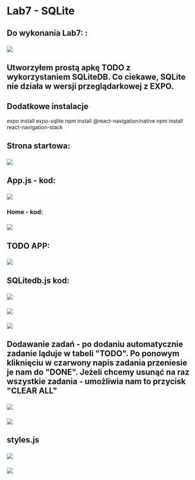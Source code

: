 # Lab7 - SQLite

## Do wykonania Lab7: :

### ![](images/1.PNG)

## Utworzyłem prostą apkę TODO z wykorzystaniem SQLiteDB. Co ciekawe, SQLite nie działa w wersji przeglądarkowej z EXPO.

## Dodatkowe instalacje

expo install expo-sqlite
npm install @react-navigation/native
npm install react-navigation-stack

## Strona startowa:

### ![](images/2.PNG)

## App.js - kod:

### ![](images/3.PNG)

### Home - kod:

### ![](images/4.PNG)

## TODO APP:

### ![](images/5.PNG)

## SQLitedb.js kod:

### ![](images/6.PNG)

### ![](images/7.PNG)

### ![](images/8.PNG)

## Dodawanie zadań - po dodaniu automatycznie zadanie ląduje w tabeli "TODO". Po ponowym kliknięciu w czarwony napis zadania przeniesie je nam do "DONE". Jeżeli chcemy usunąć na raz wszystkie zadania - umożliwia nam to przycisk "CLEAR ALL"

### ![](images/9.PNG)

### ![](images/12.PNG)

## styles.js

### ![](images/10.PNG)

### ![](images/11.PNG)
